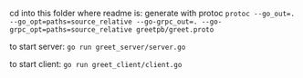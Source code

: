 cd into this folder where readme is:
generate with protoc
`protoc --go_out=. --go_opt=paths=source_relative --go-grpc_out=. --go-grpc_opt=paths=source_relative greetpb/greet.proto`

to start server:
`go run greet_server/server.go`

to start client:
`go run greet_client/client.go`